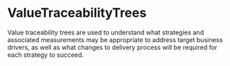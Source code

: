 # ValueTraceabilityTrees
Value traceability trees are used to understand what strategies and associated measurements may be appropriate to address target business drivers, as well as what changes to delivery process will be required for each strategy to succeed. 
